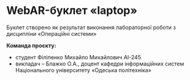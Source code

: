 # WebAR-буклет «laptop»
Буклет створено як результат виконання лабораторної роботи з дисципліни «Операційні системи» 

**Команда проєкту:**
- студент Філіпенко Михайло Михайлович AI-245
- викладач – Блажко О.А., доцент кафедри інформаційних систем Національного університету «Одеська політехніка» 
